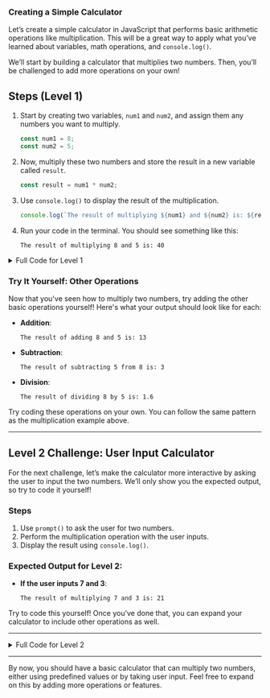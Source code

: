 ### Creating a Simple Calculator

Let’s create a simple calculator in JavaScript that performs basic arithmetic operations like multiplication. This will be a great way to apply what you’ve learned about variables, math operations, and `console.log()`.

We’ll start by building a calculator that multiplies two numbers. Then, you’ll be challenged to add more operations on your own!

## Steps (Level 1)

1. Start by creating two variables, `num1` and `num2`, and assign them any numbers you want to multiply.

    ```javascript
    const num1 = 8;
    const num2 = 5;
    ```

2. Now, multiply these two numbers and store the result in a new variable called `result`.

    ```javascript
    const result = num1 * num2;
    ```

3. Use `console.log()` to display the result of the multiplication.

    ```javascript
    console.log(`The result of multiplying ${num1} and ${num2} is: ${result}`);
    ```

4. Run your code in the terminal. You should see something like this:

    ```
    The result of multiplying 8 and 5 is: 40
    ```

<details>
<summary>Full Code for Level 1</summary>

```javascript
const num1 = 8;
const num2 = 5;
const result = num1 * num2;
console.log(`The result of multiplying ${num1} and ${num2} is: ${result}`);
```
</details>

### Try It Yourself: Other Operations

Now that you've seen how to multiply two numbers, try adding the other basic operations yourself! Here's what your output should look like for each:

- **Addition**:

    ```
    The result of adding 8 and 5 is: 13
    ```

- **Subtraction**:

    ```
    The result of subtracting 5 from 8 is: 3
    ```

- **Division**:

    ```
    The result of dividing 8 by 5 is: 1.6
    ```

Try coding these operations on your own. You can follow the same pattern as the multiplication example above.

---

## Level 2 Challenge: User Input Calculator

For the next challenge, let’s make the calculator more interactive by asking the user to input the two numbers. We’ll only show you the expected output, so try to code it yourself!

### Steps

1. Use `prompt()` to ask the user for two numbers.
2. Perform the multiplication operation with the user inputs.
3. Display the result using `console.log()`.

### Expected Output for Level 2:

- **If the user inputs 7 and 3**:

    ```
    The result of multiplying 7 and 3 is: 21
    ```

Try to code this yourself! Once you’ve done that, you can expand your calculator to include other operations as well.

---

<details>
<summary>Full Code for Level 2</summary>

```javascript
const num1 = parseFloat(prompt('Enter the first number:'));
const num2 = parseFloat(prompt('Enter the second number:'));

const result = num1 * num2;
console.log(`The result of multiplying ${num1} and ${num2} is: ${result}`);
```
</details>

---

By now, you should have a basic calculator that can multiply two numbers, either using predefined values or by taking user input. Feel free to expand on this by adding more operations or features.